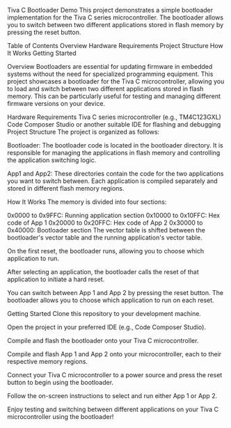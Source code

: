 Tiva C Bootloader Demo
This project demonstrates a simple bootloader implementation for the Tiva C series microcontroller. The bootloader allows you to switch between two different applications stored in flash memory by pressing the reset button.

Table of Contents
Overview
Hardware Requirements
Project Structure
How It Works
Getting Started


Overview
Bootloaders are essential for updating firmware in embedded systems without the need for specialized programming equipment. This project showcases a bootloader for the Tiva C microcontroller, allowing you to load and switch between two different applications stored in flash memory. This can be particularly useful for testing and managing different firmware versions on your device.

Hardware Requirements
Tiva C series microcontroller (e.g., TM4C123GXL)
Code Composer Studio or another suitable IDE for flashing and debugging
Project Structure
The project is organized as follows:

Bootloader: The bootloader code is located in the bootloader directory. It is responsible for managing the applications in flash memory and controlling the application switching logic.

App1 and App2: These directories contain the code for the two applications you want to switch between. Each application is compiled separately and stored in different flash memory regions.

How It Works
The memory is divided into four sections:

0x0000 to 0x9FFC: Running application section
0x10000 to 0x10FFC: Hex code of App 1
0x20000 to 0x20FFC: Hex code of App 2
0x30000 to 0x40000: Bootloader section
The vector table is shifted between the bootloader's vector table and the running application's vector table.

On the first reset, the bootloader runs, allowing you to choose which application to run.

After selecting an application, the bootloader calls the reset of that application to initiate a hard reset.

You can switch between App 1 and App 2 by pressing the reset button. The bootloader allows you to choose which application to run on each reset.

Getting Started
Clone this repository to your development machine.

Open the project in your preferred IDE (e.g., Code Composer Studio).

Compile and flash the bootloader onto your Tiva C microcontroller.

Compile and flash App 1 and App 2 onto your microcontroller, each to their respective memory regions.

Connect your Tiva C microcontroller to a power source and press the reset button to begin using the bootloader.

Follow the on-screen instructions to select and run either App 1 or App 2.

Enjoy testing and switching between different applications on your Tiva C microcontroller using the bootloader!


